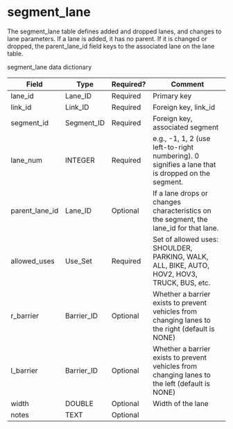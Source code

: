 # segment_lane

The segment_lane table defines added and dropped lanes, and changes to lane parameters. If a lane is added, it has no parent. If it is changed or dropped, the parent_lane_id field keys to the associated lane on the lane table.

segment_lane data dictionary

| Field                                       | Type           | Required?                   | Comment                                                                                         |
| ------------------------------------------- | -------------- | --------------------------- | ----------------------------------------------------------------------------------------------- |
| lane\_id     | Lane\_ID       | Required                    | Primary key                                                                                     |
| link\_id     | Link\_ID |  Required | Foreign key, link\_id                                                                     |
| segment\_id  | Segment\_ID    |  Required      | Foreign key, associated segment  |
| lane\_num | INTEGER        | Required                    | e.g., -1, 1, 2 (use left-to-right numbering). 0 signifies a lane that is dropped on the segment.                                                    |
| parent_lane_id | Lane\_ID | Optional | If a lane drops or changes characteristics on the segment, the lane_id for that lane. |
| allowed\_uses                               | Use\_Set       | Required                    | Set of allowed uses: SHOULDER, PARKING, WALK, ALL, BIKE, AUTO, HOV2, HOV3, TRUCK, BUS, etc.     |
| r_barrier                              | Barrier\_ID    | Optional                    | Whether a barrier exists to prevent vehicles from changing lanes to the right (default is NONE) |
| l_barrier                               | Barrier\_ID    | Optional                    | Whether a barrier exists to prevent vehicles from changing lanes to the left (default is NONE)  |
| width                                       | DOUBLE         | Optional                    | Width of the lane                                                                               |
| notes                                       | TEXT           | Optional                    |                                                                                                 |
